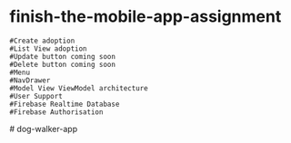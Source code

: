 # finish-the-mobile-app-assignment


    #Create adoption
    #List View adoption
    #Update button coming soon
    #Delete button coming soon
    #Menu
    #NavDrawer
    #Model View ViewModel architecture
    #User Support
    #Firebase Realtime Database
    #Firebase Authorisation
    
#   d o g - w a l k e r - a p p  
 